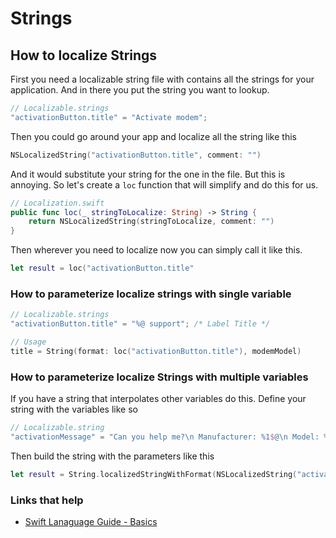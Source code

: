 # Strings

## How to localize Strings

First you need a localizable string file with contains all the strings for your application. And in there you put the string you want to lookup.

```swift
// Localizable.strings
"activationButton.title" = "Activate modem"; 
```

Then you could go around your app and localize all the string like this

```swift
NSLocalizedString("activationButton.title", comment: "")
```

And it would substitute your string for the one in the file. But this is annoying. So let's create a `loc` function that will simplify and do this for us.

```swift
// Localization.swift
public func loc(_ stringToLocalize: String) -> String {
    return NSLocalizedString(stringToLocalize, comment: "")
}
```

Then wherever you need to localize now you can simply call it like this.

```swift
let result = loc("activationButton.title"
```

### How to parameterize localize strings with single variable

```swift
// Localizable.strings
"activationButton.title" = "%@ support"; /* Label Title */

// Usage
title = String(format: loc("activationButton.title"), modemModel)
```

### How to parameterize localize Strings with multiple variables

If you have a string that interpolates other variables do this. Define your string with the variables like so

```swift
// Localizable.string
"activationMessage" = "Can you help me?\n Manufacturer: %1$@\n Model: %2$@\n S/N: %3$@)";
```

Then build the string with the parameters like this

```swift
let result = String.localizedStringWithFormat(NSLocalizedString("activationMessage", comment: "activation message"), manufacturer, model, serialNumber)
```


### Links that help

* [Swift Lanaguage Guide - Basics](https://docs.swift.org/swift-book/LanguageGuide/TheBasics.html)

